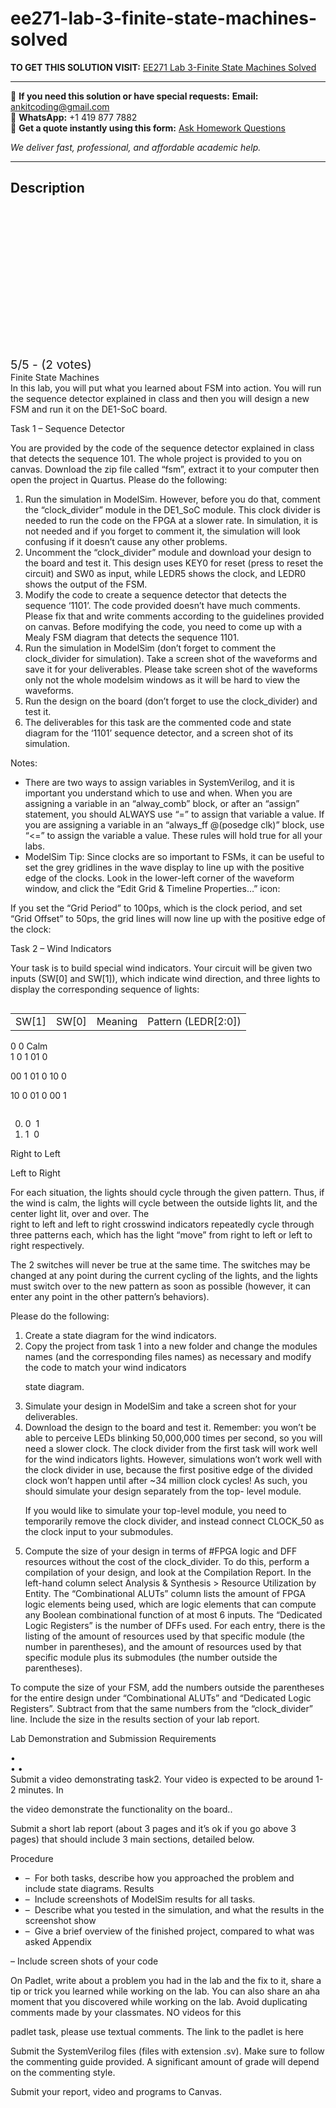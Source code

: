 # ee271-lab-3-finite-state-machines-solved
**TO GET THIS SOLUTION VISIT:** [EE271 Lab 3-Finite State Machines Solved](https://www.ankitcodinghub.com/product/ee271-lab-3-finite-state-machines-solved/)


---

📩 **If you need this solution or have special requests:** **Email:** ankitcoding@gmail.com  
📱 **WhatsApp:** +1 419 877 7882  
📄 **Get a quote instantly using this form:** [Ask Homework Questions](https://www.ankitcodinghub.com/services/ask-homework-questions/)

*We deliver fast, professional, and affordable academic help.*

---

<h2>Description</h2>



<div class="kk-star-ratings kksr-auto kksr-align-center kksr-valign-top" data-payload="{&quot;align&quot;:&quot;center&quot;,&quot;id&quot;:&quot;99224&quot;,&quot;slug&quot;:&quot;default&quot;,&quot;valign&quot;:&quot;top&quot;,&quot;ignore&quot;:&quot;&quot;,&quot;reference&quot;:&quot;auto&quot;,&quot;class&quot;:&quot;&quot;,&quot;count&quot;:&quot;2&quot;,&quot;legendonly&quot;:&quot;&quot;,&quot;readonly&quot;:&quot;&quot;,&quot;score&quot;:&quot;5&quot;,&quot;starsonly&quot;:&quot;&quot;,&quot;best&quot;:&quot;5&quot;,&quot;gap&quot;:&quot;4&quot;,&quot;greet&quot;:&quot;Rate this product&quot;,&quot;legend&quot;:&quot;5\/5 - (2 votes)&quot;,&quot;size&quot;:&quot;24&quot;,&quot;title&quot;:&quot;EE271 Lab 3-Finite State Machines Solved&quot;,&quot;width&quot;:&quot;138&quot;,&quot;_legend&quot;:&quot;{score}\/{best} - ({count} {votes})&quot;,&quot;font_factor&quot;:&quot;1.25&quot;}">

<div class="kksr-stars">

<div class="kksr-stars-inactive">
            <div class="kksr-star" data-star="1" style="padding-right: 4px">


<div class="kksr-icon" style="width: 24px; height: 24px;"></div>
        </div>
            <div class="kksr-star" data-star="2" style="padding-right: 4px">


<div class="kksr-icon" style="width: 24px; height: 24px;"></div>
        </div>
            <div class="kksr-star" data-star="3" style="padding-right: 4px">


<div class="kksr-icon" style="width: 24px; height: 24px;"></div>
        </div>
            <div class="kksr-star" data-star="4" style="padding-right: 4px">


<div class="kksr-icon" style="width: 24px; height: 24px;"></div>
        </div>
            <div class="kksr-star" data-star="5" style="padding-right: 4px">


<div class="kksr-icon" style="width: 24px; height: 24px;"></div>
        </div>
    </div>

<div class="kksr-stars-active" style="width: 138px;">
            <div class="kksr-star" style="padding-right: 4px">


<div class="kksr-icon" style="width: 24px; height: 24px;"></div>
        </div>
            <div class="kksr-star" style="padding-right: 4px">


<div class="kksr-icon" style="width: 24px; height: 24px;"></div>
        </div>
            <div class="kksr-star" style="padding-right: 4px">


<div class="kksr-icon" style="width: 24px; height: 24px;"></div>
        </div>
            <div class="kksr-star" style="padding-right: 4px">


<div class="kksr-icon" style="width: 24px; height: 24px;"></div>
        </div>
            <div class="kksr-star" style="padding-right: 4px">


<div class="kksr-icon" style="width: 24px; height: 24px;"></div>
        </div>
    </div>
</div>


<div class="kksr-legend" style="font-size: 19.2px;">
            5/5 - (2 votes)    </div>
    </div>
<div class="page" title="Page 1">
<div class="layoutArea">
<div class="column">
Finite State Machines

</div>
</div>
<div class="layoutArea">
<div class="column">
In this lab, you will put what you learned about FSM into action. You will run the sequence detector explained in class and then you will design a new FSM and run it on the DE1-SoC board.

Task 1 – Sequence Detector

You are provided by the code of the sequence detector explained in class that detects the sequence 101. The whole project is provided to you on canvas. Download the zip file called “fsm”, extract it to your computer then open the project in Quartus. Please do the following:

<ol>
<li>Run the simulation in ModelSim. However, before you do that, comment the
“clock_divider” module in the DE1_SoC module. This clock divider is needed to run the code on the FPGA at a slower rate. In simulation, it is not needed and if you forget to comment it, the simulation will look confusing if it doesn’t cause any other problems.
</li>
<li>Uncomment the “clock_divider” module and download your design to the board and test it. This design uses KEY0 for reset (press to reset the circuit) and SW0 as input, while LEDR5 shows the clock, and LEDR0 shows the output of the FSM.</li>
<li>Modify the code to create a sequence detector that detects the sequence ‘1101’. The code provided doesn’t have much comments. Please fix that and write comments according to the guidelines provided on canvas. Before modifying the code, you need to come up with a Mealy FSM diagram that detects the sequence 1101.</li>
<li>Run the simulation in ModelSim (don’t forget to comment the clock_divider for simulation). Take a screen shot of the waveforms and save it for your deliverables. Please take screen shot of the waveforms only not the whole modelsim windows as it will be hard to view the waveforms.</li>
<li>Run the design on the board (don’t forget to use the clock_divider) and test it.</li>
<li>The deliverables for this task are the commented code and state diagram for the ‘1101’
sequence detector, and a screen shot of its simulation.
</li>
</ol>
Notes:

<ul>
<li>There are two ways to assign variables in SystemVerilog, and it is important you understand which to use and when. When you are assigning a variable in an “alway_comb” block, or after an “assign” statement, you should ALWAYS use “=” to assign that variable a value. If you are assigning a variable in an “always_ff @(posedge clk)” block, use “&lt;=” to assign the variable a value. These rules will hold true for all your labs.</li>
<li>ModelSim Tip: Since clocks are so important to FSMs, it can be useful to set the grey gridlines in the wave display to line up with the positive edge of the clocks. Look in the lower-left corner of the waveform window, and click the “Edit Grid &amp; Timeline Properties…” icon:</li>
</ul>
</div>
</div>
</div>
<div class="page" title="Page 2">
<div class="layoutArea">
<div class="column">
If you set the “Grid Period” to 100ps, which is the clock period, and set “Grid Offset” to 50ps, the grid lines will now line up with the positive edge of the clock:

Task 2 – Wind Indicators

Your task is to build special wind indicators. Your circuit will be given two inputs (SW[0] and SW[1]), which indicate wind direction, and three lights to display the corresponding sequence of lights:

</div>
</div>
<table>
<tbody>
<tr>
<td>
<div class="layoutArea">
<div class="column">
SW[1]

</div>
</div>
</td>
<td>
<div class="layoutArea">
<div class="column">
SW[0]

</div>
</div>
</td>
<td>
<div class="layoutArea">
<div class="column">
Meaning

</div>
</div>
</td>
<td>
<div class="layoutArea">
<div class="column">
Pattern (LEDR[2:0])

</div>
</div>
</td>
</tr>
</tbody>
</table>
<div class="layoutArea">
<div class="column">
0 0 Calm

</div>
<div class="column">
1 0 1 01 0

00 1 01 0 10 0

10 0 01 0 00 1

</div>
</div>
<div class="layoutArea">
<div class="column">
<ol start="0">
<li>0 &nbsp;1</li>
<li>1 &nbsp;0</li>
</ol>
</div>
<div class="column">
Right to Left

Left to Right

</div>
</div>
<div class="layoutArea">
<div class="column">
For each situation, the lights should cycle through the given pattern. Thus, if the wind is calm, the lights will cycle between the outside lights lit, and the center light lit, over and over. The

</div>
</div>
</div>
<div class="page" title="Page 3">
<div class="layoutArea">
<div class="column">
right to left and left to right crosswind indicators repeatedly cycle through three patterns each, which has the light “move” from right to left or left to right respectively.

The 2 switches will never be true at the same time. The switches may be changed at any point during the current cycling of the lights, and the lights must switch over to the new pattern as soon as possible (however, it can enter any point in the other pattern’s behaviors).

Please do the following:

<ol>
<li>Create a state diagram for the wind indicators.</li>
<li>Copy the project from task 1 into a new folder and change the modules names (and the
corresponding files names) as necessary and modify the code to match your wind indicators

state diagram.
</li>
<li>Simulate your design in ModelSim and take a screen shot for your deliverables.</li>
<li>Download the design to the board and test it.
Remember: you won’t be able to perceive LEDs blinking 50,000,000 times per second, so you will need a slower clock. The clock divider from the first task will work well for the wind indicators lights. However, simulations won’t work well with the clock divider in use, because the first positive edge of the divided clock won’t happen until after ~34 million clock cycles! As such, you should simulate your design separately from the top- level module.

If you would like to simulate your top-level module, you need to temporarily remove the clock divider, and instead connect CLOCK_50 as the clock input to your submodules.
</li>
<li>Compute the size of your design in terms of #FPGA logic and DFF resources without the cost of the clock_divider. To do this, perform a compilation of your design, and look at the Compilation Report. In the left-hand column select Analysis &amp; Synthesis &gt; Resource Utilization by Entity. The “Combinational ALUTs” column lists the amount of FPGA logic elements being used, which are logic elements that can compute any Boolean combinational function of at most 6 inputs. The “Dedicated Logic Registers” is the number of DFFs used. For each entry, there is the listing of the amount of resources used by that specific module (the number in parentheses), and the amount of resources used by that specific module plus its submodules (the number outside the parentheses).</li>
</ol>
</div>
</div>
</div>
<div class="page" title="Page 4">
<div class="layoutArea">
<div class="column">
To compute the size of your FSM, add the numbers outside the parentheses for the entire design under “Combinational ALUTs” and “Dedicated Logic Registers”. Subtract from that the same numbers from the “clock_divider” line. Include the size in the results section of your lab report.

Lab Demonstration and Submission Requirements

</div>
</div>
<div class="layoutArea">
<div class="column">
•

</div>
</div>
<div class="layoutArea">
<div class="column">
• •

</div>
<div class="column">
Submit a video demonstrating task2. Your video is expected to be around 1-2 minutes. In

the video demonstrate the functionality on the board..

Submit a short lab report (about 3 pages and it’s ok if you go above 3 pages) that should include 3 main sections, detailed below.

Procedure

<ul>
<li>– &nbsp;For both tasks, describe how you approached the problem and include state diagrams.
Results
</li>
<li>– &nbsp;Include screenshots of ModelSim results for all tasks.</li>
<li>– &nbsp;Describe what you tested in the simulation, and what the results in the screenshot show</li>
<li>– &nbsp;Give a brief overview of the finished project, compared to what was asked
Appendix
</li>
</ul>
– Include screen shots of your code

On Padlet, write about a problem you had in the lab and the fix to it, share a tip or trick you learned while working on the lab. You can also share an aha moment that you discovered while working on the lab. Avoid duplicating comments made by your classmates. NO videos for this

padlet task, please use textual comments. The link to the padlet is here

Submit the SystemVerilog files (files with extension .sv). Make sure to follow the commenting guide provided. A significant amount of grade will depend on the commenting style.

Submit your report, video and programs to Canvas.

</div>
</div>
</div>
